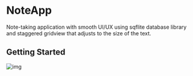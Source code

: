 # NoteApp
Note-taking application with smooth UI/UX using sqflite database library and staggered gridview that adjusts to the size of the text.

## Getting Started

![img](https://i.ibb.co/2KGNfjd/git.png)
